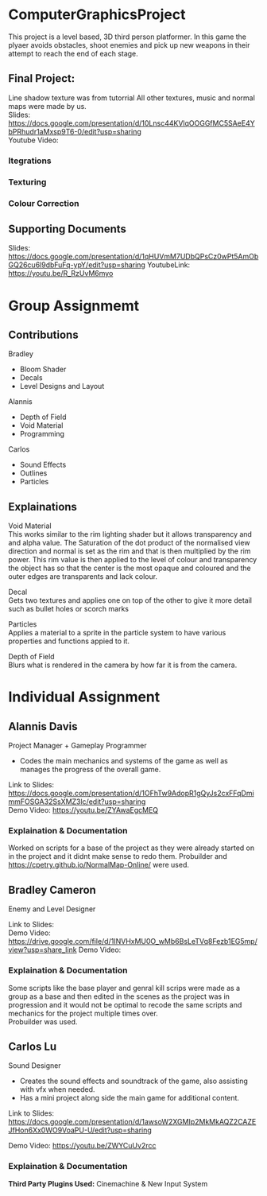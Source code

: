 # ComputerGraphicsProject
This project is a level based, 3D third person platformer.  In this game the plyaer avoids obstacles, shoot enemies and pick up new weapons in their attempt to reach the end of each stage.  

## Final Project:  
Line shadow texture was from tutorrial 
All other textures, music and normal maps were made by us.  
Slides: https://docs.google.com/presentation/d/10Lnsc44KVlqOOGGfMC5SAeE4YbPRhudr1aMxsp9T6-0/edit?usp=sharing  
Youtube Video:  

### Itegrations


### Texturing


### Colour Correction



## Supporting Documents
Slides:  https://docs.google.com/presentation/d/1qHUVmM7UDbQPsCz0wPt5AmObGQ26cu6l9dbFuFq-ypY/edit?usp=sharing
YoutubeLink: https://youtu.be/R_RzUvM6myo  

# **Group Assignmemt**   
## Contributions  
Bradley  
- Bloom Shader  
- Decals  
- Level Designs and Layout  

Alannis  
- Depth of Field  
- Void Material  
- Programming  

Carlos  
- Sound Effects  
- Outlines  
- Particles  

## Explainations  
Void Material  
This works similar to the rim lighting shader but it allows transparency and and alpha value.  The Saturation of the dot product of the normalised view direction and normal is set as the rim and that is then multiplied by the rim power.  This rim value is then applied to the level of colour and transparency the object has so that the center is the most opaque and coloured and the outer edges are transparents and lack colour.  

Decal  
Gets two textures and applies one on top of the other to give it more detail such as bullet holes or scorch marks  

Particles  
Applies a material to a sprite in the particle system to have various properties and functions appied to it.  

Depth of Field  
Blurs what is rendered in the camera by how far it is from the  camera. 


# **Individual Assignment**  

## Alannis Davis
Project Manager + Gameplay Programmer  
 - Codes the main mechanics and systems of the game as well as manages the progress of the overall game.   


Link to Slides:  https://docs.google.com/presentation/d/1OFhTw9AdopR1gQyJs2cxFFqDmimmFOSGA32SsXMZ3lc/edit?usp=sharing  
Demo Video:  https://youtu.be/ZYAwaEgcMEQ
### Explaination & Documentation  
Worked on scripts for a base of the project as they were already started on in the project and it didnt make sense to redo them.
Probuilder and https://cpetry.github.io/NormalMap-Online/ were used. 


## Bradley Cameron 
Enemy and Level Designer


Link to Slides:  
Demo Video:  https://drive.google.com/file/d/1INVHxMU0O_wMb6BsLeTVq8Fezb1EG5mp/view?usp=share_link
Demo Video:  
### Explaination & Documentation  
Some scripts like the base player and genral kill scrips were made as a group as a base and then edited in the scenes as the project was in progression and it would not be optimal to recode the same scripts and mechanics for the project multiple times over.  
Probuilder was used.

## Carlos Lu
Sound Designer  
- Creates the sound effects and soundtrack of the game, also assisting with vfx when needed.  
- Has a mini project along side the main game for additional content.

Link to Slides:  https://docs.google.com/presentation/d/1awsoW2XGMIp2MkMkAQZ2CAZEJfHon6Xx0WO9VoaPU-U/edit?usp=sharing

Demo Video:  https://youtu.be/ZWYCuUv2rcc

### Explaination & Documentation 

**Third Party Plugins Used:** Cinemachine & New Input System 

